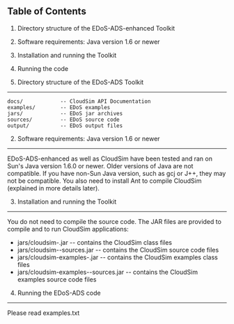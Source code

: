 Table of Contents
-----------------

1. Directory structure of the EDoS-ADS-enhanced Toolkit
2. Software requirements: Java version 1.6 or newer 
3. Installation and running the Toolkit
4. Running the code




1. Directory structure of the EDoS-ADS Toolkit
----------------------------------------------

	docs/            -- CloudSim API Documentation
	examples/        -- EDoS examples
	jars/            -- EDoS jar archives
	sources/         -- EDoS source code
	output/          -- EDoS output files


2. Software requirements: Java version 1.6 or newer
---------------------------------------------------

EDoS-ADS-enhanced as well as CloudSim have been tested and ran on Sun's Java version 1.6.0 or newer.
Older versions of Java are not compatible.
If you have non-Sun Java version, such as gcj or J++, they may not be compatible.
You also need to install Ant to compile CloudSim (explained in more details later).


3. Installation and running the Toolkit
------------------------------------------------

You do not need to compile the source code. The JAR files are
provided to compile and to run CloudSim applications:

  * jars/cloudsim-<VERSION>.jar                    -- contains the CloudSim class files
  * jars/cloudsim-<VERSION>-sources.jar            -- contains the CloudSim source code files
  * jars/cloudsim-examples-<VERSION>.jar           -- contains the CloudSim examples class files
  * jars/cloudsim-examples-<VERSION>-sources.jar   -- contains the CloudSim examples source code files


4. Running the EDoS-ADS code
--------------------------------

Please read examples.txt